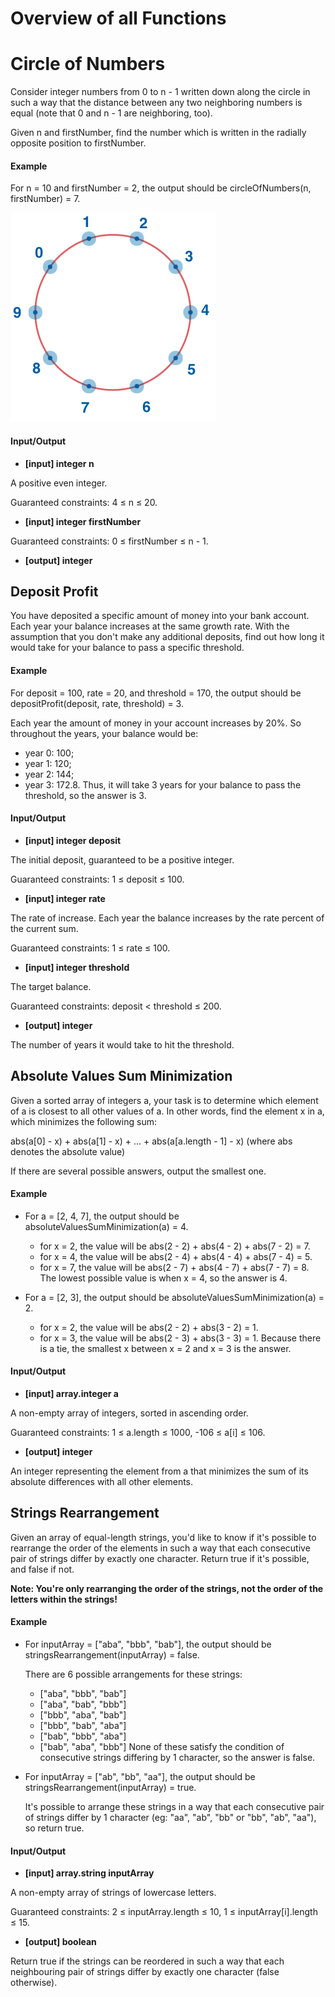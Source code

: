 # Overview of all Functions

# Circle of Numbers

Consider integer numbers from 0 to n - 1 written down along the circle in such a way that the distance between any two neighboring numbers is equal (note that 0 and n - 1 are neighboring, too).

Given n and firstNumber, find the number which is written in the radially opposite position to firstNumber.

#### Example

For n = 10 and firstNumber = 2, the output should be
circleOfNumbers(n, firstNumber) = 7.

![circle_of_numbers](images/circle_of_numbers.png)

#### Input/Output

* **[input] integer n**

A positive even integer.

Guaranteed constraints:
4 ≤ n ≤ 20.

* **[input] integer firstNumber**

Guaranteed constraints:
0 ≤ firstNumber ≤ n - 1.

* **[output] integer**

## Deposit Profit

You have deposited a specific amount of money into your bank account. Each year your balance increases at the same growth rate. With the assumption that you don't make any additional deposits, find out how long it would take for your balance to pass a specific threshold.

#### Example

For deposit = 100, rate = 20, and threshold = 170, the output should be
depositProfit(deposit, rate, threshold) = 3.

Each year the amount of money in your account increases by 20%. So throughout the years, your balance would be:

* year 0: 100;
* year 1: 120;
* year 2: 144;
* year 3: 172.8.
Thus, it will take 3 years for your balance to pass the threshold, so the answer is 3.

#### Input/Output

* **[input] integer deposit**

The initial deposit, guaranteed to be a positive integer.

Guaranteed constraints:
1 ≤ deposit ≤ 100.

* **[input] integer rate**

The rate of increase. Each year the balance increases by the rate percent of the current sum.

Guaranteed constraints:
1 ≤ rate ≤ 100.

* **[input] integer threshold**

The target balance.

Guaranteed constraints:
deposit < threshold ≤ 200.

* **[output] integer**

The number of years it would take to hit the threshold.

## Absolute Values Sum Minimization

Given a sorted array of integers a, your task is to determine which element of a is closest to all other values of a. In other words, find the element x in a, which minimizes the following sum:

abs(a[0] - x) + abs(a[1] - x) + ... + abs(a[a.length - 1] - x)
(where abs denotes the absolute value)

If there are several possible answers, output the smallest one.

#### Example

* For a = [2, 4, 7], the output should be absoluteValuesSumMinimization(a) = 4.

    * for x = 2, the value will be abs(2 - 2) + abs(4 - 2) + abs(7 - 2) = 7.
    * for x = 4, the value will be abs(2 - 4) + abs(4 - 4) + abs(7 - 4) = 5.
    * for x = 7, the value will be abs(2 - 7) + abs(4 - 7) + abs(7 - 7) = 8.
The lowest possible value is when x = 4, so the answer is 4.

* For a = [2, 3], the output should be absoluteValuesSumMinimization(a) = 2.

    * for x = 2, the value will be abs(2 - 2) + abs(3 - 2) = 1.
    * for x = 3, the value will be abs(2 - 3) + abs(3 - 3) = 1.
Because there is a tie, the smallest x between x = 2 and x = 3 is the answer.

#### Input/Output

* **[input] array.integer a**

A non-empty array of integers, sorted in ascending order.

Guaranteed constraints:
1 ≤ a.length ≤ 1000,
-106 ≤ a[i] ≤ 106.

* **[output] integer**

An integer representing the element from a that minimizes the sum of its absolute differences with all other elements.

## Strings Rearrangement

Given an array of equal-length strings, you'd like to know if it's possible to rearrange the order of the elements in such a way that each consecutive pair of strings differ by exactly one character. Return true if it's possible, and false if not.

**Note: You're only rearranging the order of the strings, not the order of the letters within the strings!**

#### Example

* For inputArray = ["aba", "bbb", "bab"], the output should be
  stringsRearrangement(inputArray) = false.

  There are 6 possible arrangements for these strings:

    * ["aba", "bbb", "bab"]
    * ["aba", "bab", "bbb"]
    * ["bbb", "aba", "bab"]
    * ["bbb", "bab", "aba"]
    * ["bab", "bbb", "aba"]
    * ["bab", "aba", "bbb"]
  None of these satisfy the condition of consecutive strings differing by 1 character, so the answer is false.

* For inputArray = ["ab", "bb", "aa"], the output should be
  stringsRearrangement(inputArray) = true.

  It's possible to arrange these strings in a way that each consecutive pair of strings differ by 1 character (eg: "aa", "ab", "bb" or "bb", "ab", "aa"), so return true.

#### Input/Output

* **[input] array.string inputArray**

A non-empty array of strings of lowercase letters.

Guaranteed constraints:
2 ≤ inputArray.length ≤ 10,
1 ≤ inputArray[i].length ≤ 15.

* **[output] boolean**

Return true if the strings can be reordered in such a way that each neighbouring pair of strings differ by exactly one character (false otherwise).